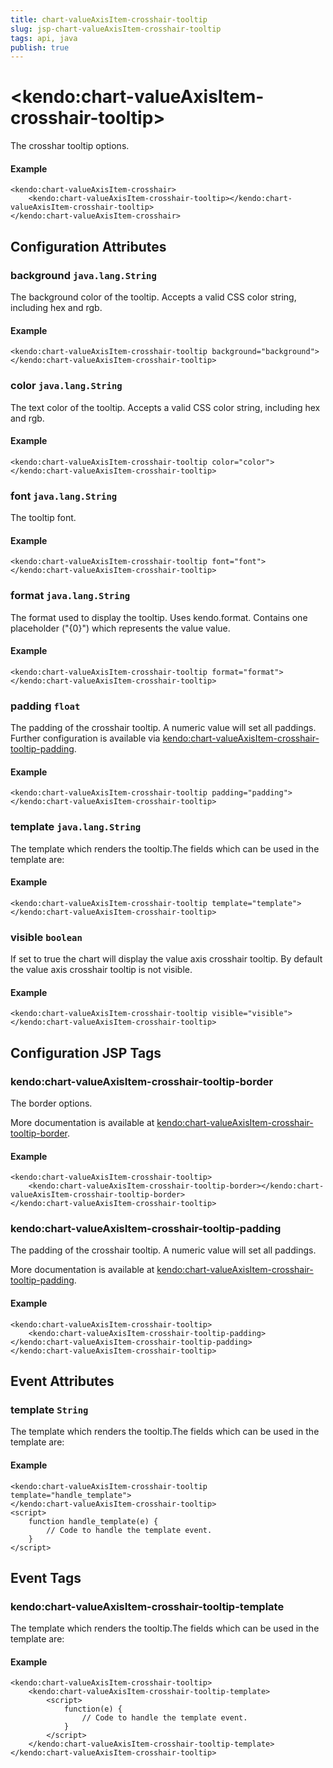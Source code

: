 ```yaml
---
title: chart-valueAxisItem-crosshair-tooltip
slug: jsp-chart-valueAxisItem-crosshair-tooltip
tags: api, java
publish: true
---
```


# \<kendo:chart-valueAxisItem-crosshair-tooltip\>

The crosshar tooltip options.

#### Example
    <kendo:chart-valueAxisItem-crosshair>
        <kendo:chart-valueAxisItem-crosshair-tooltip></kendo:chart-valueAxisItem-crosshair-tooltip>
    </kendo:chart-valueAxisItem-crosshair>

## Configuration Attributes

### background `java.lang.String`

The background color of the tooltip. Accepts a valid CSS color string, including hex and rgb.

#### Example
    <kendo:chart-valueAxisItem-crosshair-tooltip background="background">
    </kendo:chart-valueAxisItem-crosshair-tooltip>

### color `java.lang.String`

The text color of the tooltip. Accepts a valid CSS color string, including hex and rgb.

#### Example
    <kendo:chart-valueAxisItem-crosshair-tooltip color="color">
    </kendo:chart-valueAxisItem-crosshair-tooltip>

### font `java.lang.String`

The tooltip font.

#### Example
    <kendo:chart-valueAxisItem-crosshair-tooltip font="font">
    </kendo:chart-valueAxisItem-crosshair-tooltip>

### format `java.lang.String`

The format used to display the tooltip. Uses kendo.format. Contains one placeholder ("{0}") which represents the value value.

#### Example
    <kendo:chart-valueAxisItem-crosshair-tooltip format="format">
    </kendo:chart-valueAxisItem-crosshair-tooltip>

### padding `float`

The padding of the crosshair tooltip. A numeric value will set all paddings. Further configuration is available via [kendo:chart-valueAxisItem-crosshair-tooltip-padding](#kendo-chart-valueAxisItem-crosshair-tooltip-padding). 

#### Example
    <kendo:chart-valueAxisItem-crosshair-tooltip padding="padding">
    </kendo:chart-valueAxisItem-crosshair-tooltip>

### template `java.lang.String`

The template which renders the tooltip.The fields which can be used in the template are:

#### Example
    <kendo:chart-valueAxisItem-crosshair-tooltip template="template">
    </kendo:chart-valueAxisItem-crosshair-tooltip>

### visible `boolean`

If set to true the chart will display the value axis crosshair tooltip. By default the value axis crosshair tooltip is not visible.

#### Example
    <kendo:chart-valueAxisItem-crosshair-tooltip visible="visible">
    </kendo:chart-valueAxisItem-crosshair-tooltip>


##  Configuration JSP Tags

### kendo:chart-valueAxisItem-crosshair-tooltip-border

The border options.

More documentation is available at [kendo:chart-valueAxisItem-crosshair-tooltip-border](chart/valueaxisitem-crosshair-tooltip-border).

#### Example

    <kendo:chart-valueAxisItem-crosshair-tooltip>
        <kendo:chart-valueAxisItem-crosshair-tooltip-border></kendo:chart-valueAxisItem-crosshair-tooltip-border>
    </kendo:chart-valueAxisItem-crosshair-tooltip>

### kendo:chart-valueAxisItem-crosshair-tooltip-padding

The padding of the crosshair tooltip. A numeric value will set all paddings.

More documentation is available at [kendo:chart-valueAxisItem-crosshair-tooltip-padding](chart/valueaxisitem-crosshair-tooltip-padding).

#### Example

    <kendo:chart-valueAxisItem-crosshair-tooltip>
        <kendo:chart-valueAxisItem-crosshair-tooltip-padding></kendo:chart-valueAxisItem-crosshair-tooltip-padding>
    </kendo:chart-valueAxisItem-crosshair-tooltip>


## Event Attributes

### template `String`

The template which renders the tooltip.The fields which can be used in the template are:


#### Example
    <kendo:chart-valueAxisItem-crosshair-tooltip template="handle_template">
    </kendo:chart-valueAxisItem-crosshair-tooltip>
    <script>
        function handle_template(e) {
            // Code to handle the template event.
        }
    </script>

## Event Tags

### kendo:chart-valueAxisItem-crosshair-tooltip-template

The template which renders the tooltip.The fields which can be used in the template are:


#### Example
    <kendo:chart-valueAxisItem-crosshair-tooltip>
        <kendo:chart-valueAxisItem-crosshair-tooltip-template>
            <script>
                function(e) {
                    // Code to handle the template event.
                }
            </script>
        </kendo:chart-valueAxisItem-crosshair-tooltip-template>
    </kendo:chart-valueAxisItem-crosshair-tooltip>

 
